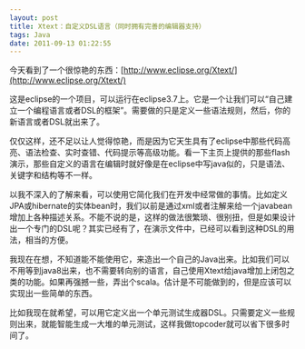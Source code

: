 ```yaml
---
layout: post
title: Xtext：自定义DSL语言（同时拥有完善的编辑器支持）
tags: Java
date: 2011-09-13 01:22:55
---
```


今天看到了一个很惊艳的东西：[http://www.eclipse.org/Xtext/](http://www.eclipse.org/Xtext/)
<p>这是eclipse的一个项目，可以运行在eclipse3.7上。它是一个让我们可以“自己建立一个编程语言或者DSL的框架”。需要做的只是定义一些语法规则，然后，你的新语言或者DSL就出来了。
<p>仅仅这样，还不足以让人觉得惊艳，而是因为它天生具有了eclipse中那些代码高亮、语法检查、实时查错、代码提示等高级功能。看一下主页上提供的那些flash演示，那些自定义的语言在编辑时就好像是在eclipse中写java似的，只是语法、关键字和结构等不一样。
<p>以我不深入的了解来看，可以使用它简化我们在开发中经常做的事情。比如定义JPA或hibernate的实体bean时，我们以前是通过xml或者注解来给一个javabean增加上各种描述关系。不能不说的是，这样的做法很繁琐、很别扭，但是如果设计出一个专门的DSL呢？其实已经有了，在演示文件中，已经可以看到这种DSL的用法，相当的方便。
<p>我现在在想，不知道能不能使用它，来造出一个自己的Java出来。比如我们可以不用等到java8出来，也不需要转向别的语言，自己使用Xtext给java增加上闭包之类的功能。如果再强撼一些，弄出个scala。估计是不可能做到的，但是应该可以实现出一些简单的东西。
<p>比如我现在就希望，可以用它定义出一个单元测试生成器DSL。只需要定义一些规则出来，就能智能生成一大堆的单元测试，这样我做topcoder就可以省下很多时间了。
